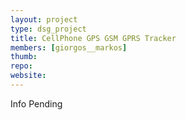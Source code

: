 ```yaml
---
layout: project
type: dsg_project
title: CellPhone GPS GSM GPRS Tracker
members: [giorgos__markos]
thumb:
repo:
website:
---
```

Info Pending
